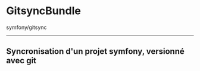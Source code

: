 # GitsyncBundle
symfony/gitsync

--------------------------------------------------------
Syncronisation d'un projet symfony, versionné avec git
--------------------------------------------------------
